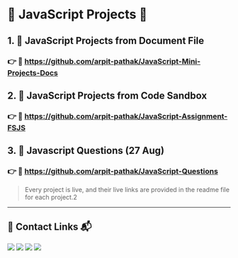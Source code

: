 # 🔰 JavaScript Projects 🔰

## 1. 🔹 JavaScript Projects from **Document File**

### 👉 🔗 https://github.com/arpit-pathak/JavaScript-Mini-Projects-Docs

## 2. 🔹 JavaScript Projects from **Code Sandbox**

### 👉 🔗 https://github.com/arpit-pathak/JavaScript-Assignment-FSJS

## 3. 🔹 Javascript Questions **(27 Aug)**

### 👉 🔗 https://github.com/arpit-pathak/JavaScript-Questions

> Every project is live, and their live links are provided in the readme file for each project.2

---

## 📌 Contact Links 📬

[![](https://img.shields.io/badge/LinkedIn-0077B5?style=for-the-badge&logo=linkedin&logoColor=white)](https://www.linkedin.com/in/arpit-webdev/)
[![](https://img.shields.io/badge/Instagram-E4405F?style=for-the-badge&logo=instagram&logoColor=white)](https://www.instagram.com/arpit.code/)
[![](https://img.shields.io/badge/Twitter-1DA1F2?style=for-the-badge&logo=twitter&logoColor=white)](https://twitter.com/arpitpathak__)
[![](https://img.shields.io/badge/GitHub-100000?style=for-the-badge&logo=github&logoColor=white)](https://github.com/arpit-pathak)

